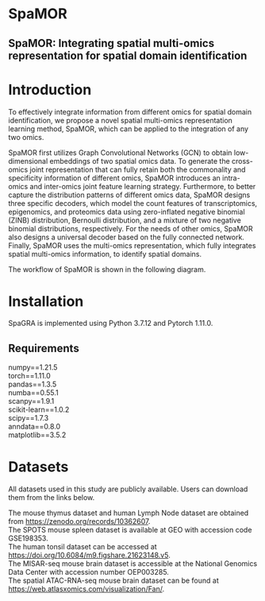 # SpaMOR  
## SpaMOR: Integrating spatial multi-omics representation for spatial domain identification 

# Introduction  
To effectively integrate information from different omics for spatial domain identification, we propose a novel spatial multi-omics representation learning method, SpaMOR, which can be applied to the integration of any two omics.   

SpaMOR first utilizes Graph Convolutional Networks (GCN) to obtain low-dimensional embeddings of two spatial omics data. To generate the cross-omics joint representation that can fully retain both the commonality and specificity information of different omics, SpaMOR introduces an intra-omics and inter-omics joint feature learning strategy. Furthermore, to better capture the distribution patterns of different omics data, SpaMOR designs three specific decoders, which model the count features of transcriptomics, epigenomics, and proteomics data using zero-inflated negative binomial (ZINB) distribution, Bernoulli distribution, and a mixture of two negative binomial distributions, respectively. For the needs of other omics, SpaMOR also designs a universal decoder based on the fully connected network. Finally, SpaMOR uses the multi-omics representation, which fully integrates spatial multi-omics information, to identify spatial domains.  

The workflow of SpaMOR is shown in the following diagram.  

# Installation  
SpaGRA is implemented using Python 3.7.12 and Pytorch 1.11.0.  

## Requirements  
numpy==1.21.5  
torch==1.11.0  
pandas==1.3.5  
numba==0.55.1  
scanpy==1.9.1  
scikit-learn==1.0.2  
scipy==1.7.3  
anndata==0.8.0  
matplotlib==3.5.2  

# Datasets    
All datasets used in this study are publicly available. Users can download them from the links below.

The mouse thymus dataset and human Lymph Node dataset are obtained from https://zenodo.org/records/10362607.   
The SPOTS mouse spleen dataset is available at GEO with accession code GSE198353.   
The human tonsil dataset can be accessed at https://doi.org/10.6084/m9.figshare.21623148.v5.   
The MISAR-seq mouse brain dataset is accessible at the National Genomics Data Center with accession number OEP003285.  
The spatial ATAC-RNA-seq mouse brain dataset can be found at https://web.atlasxomics.com/visualization/Fan/.
